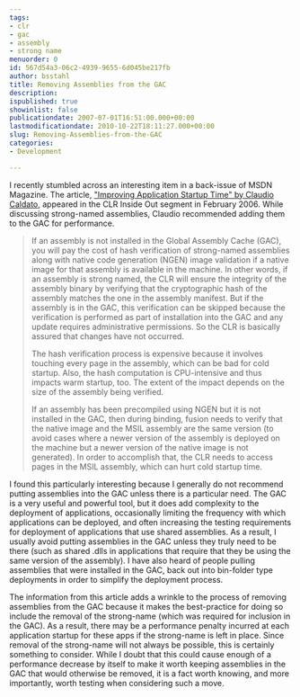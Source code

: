 ```yaml
---
tags:
- clr
- gac
- assembly
- strong name
menuorder: 0
id: 567d54a3-06c2-4939-9655-6d045be217fb
author: bsstahl
title: Removing Assemblies from the GAC
description: 
ispublished: true
showinlist: false
publicationdate: 2007-07-01T16:51:00.000+00:00
lastmodificationdate: 2010-10-22T18:11:27.000+00:00
slug: Removing-Assemblies-from-the-GAC
categories:
- Development

---
```

I recently stumbled across an interesting item in a back-issue of MSDN Magazine. The article, ["Improving Application Startup Time" by Claudio Caldato]({PathToRoot}/Files/MSDNMag-CLRInsideOut-200602.pdf), appeared in the CLR Inside Out segment in February 2006. While discussing strong-named assemblies, Claudio recommended adding them to the GAC for performance.

> If an assembly is not installed in the Global Assembly Cache (GAC), you will pay the cost of hash verification of strong-named assemblies along with native code generation (NGEN) image validation if a native image for that assembly is available in the machine. In other words, if an assembly is strong named, the CLR will ensure the integrity of the assembly binary by verifying that the cryptographic hash of the assembly matches the one in the assembly manifest. But if the assembly is in the GAC, this verification can be skipped because the verification is performed as part of installation into the GAC and any update requires administrative permissions. So the CLR is basically assured that changes have not occurred.
> 
> The hash verification process is expensive because it involves touching every page in the assembly, which can be bad for cold startup. Also, the hash computation is CPU-intensive and thus impacts warm startup, too. The extent of the impact depends on the size of the assembly being verified.
> 
> If an assembly has been precompiled using NGEN but it is not installed in the GAC, then during binding, fusion needs to verify that the native image and the MSIL assembly are the same version (to avoid cases where a newer version of the assembly is deployed on the machine but a newer version of the native image is not generated). In order to accomplish that, the CLR needs to access pages in the MSIL assembly, which can hurt cold startup time.

I found this particularly interesting because I generally do not recommend putting assemblies into the GAC unless there is a particular need. The GAC is a very useful and powerful tool, but it does add complexity to the deployment of applications, occasionally limiting the frequency with which applications can be deployed, and often increasing the testing requirements for deployment of applications that use shared assemblies. As a result, I usually avoid putting assemblies in the GAC unless they truly need to be there (such as shared .dlls in applications that require that they be using the same version of the assembly). I have also heard of people pulling assemblies that were installed in the GAC, back out into bin-folder type deployments in order to simplify the deployment process.

The information from this article adds a wrinkle to the process of removing assemblies from the GAC because it makes the best-practice for doing so include the removal of the strong-name (which was required for inclusion in the GAC). As a result, there may be a performance penalty incurred at each application startup for these apps if the strong-name is left in place. Since removal of the strong-name will not always be possible, this is certainly something to consider. While I doubt that this could cause enough of a performance decrease by itself to make it worth keeping assemblies in the GAC that would otherwise be removed, it is a fact worth knowing, and more importantly, worth testing when considering such a move.